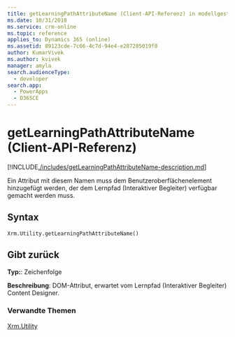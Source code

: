 ```yaml
---
title: getLearningPathAttributeName (Client-API-Referenz) in modellgestützten Apps| MicrosoftDocs
ms.date: 10/31/2018
ms.service: crm-online
ms.topic: reference
applies_to: Dynamics 365 (online)
ms.assetid: 89123cde-7c66-4c7d-94e4-e287285019f8
author: KumarVivek
ms.author: kvivek
manager: amyla
search.audienceType:
  - developer
search.app:
  - PowerApps
  - D365CE
---
```

# <a name="getlearningpathattributename-client-api-reference"></a>getLearningPathAttributeName (Client-API-Referenz)



[!INCLUDE[./includes/getLearningPathAttributeName-description.md](./includes/getLearningPathAttributeName-description.md)]

Ein Attribut mit diesem Namen muss dem Benutzeroberflächenelement hinzugefügt werden, der dem Lernpfad (Interaktiver Begleiter) verfügbar gemacht werden muss. 

## <a name="syntax"></a>Syntax

`Xrm.Utility.getLearningPathAttributeName()`

## <a name="returns"></a>Gibt zurück

**Typ:**: Zeichenfolge

**Beschreibung**: DOM-Attribut, erwartet vom Lernpfad (Interaktiver Begleiter) Content Designer.

### <a name="related-topics"></a>Verwandte Themen

<!-- 
TODO: File doesn't exist
[Create your own guided help (Learning Path) for your customers](../../../../customize/create-guided-help-learning-path.md) -->

[Xrm.Utility](../xrm-utility.md)



